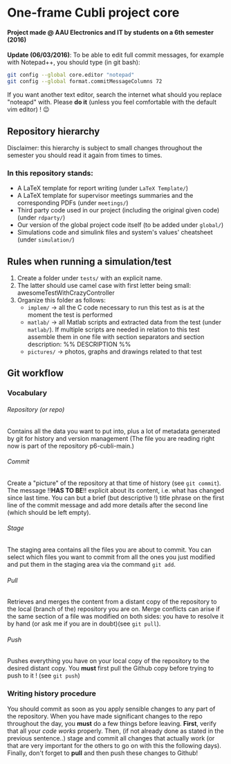 # One-frame Cubli project core 
#### Project made @ AAU Electronics and IT by students on a 6th semester (2016)

__Update (06/03/2016)__: To be able to edit full commit messages, for example with Notepad++, you should type (in git bash): 
```bash
git config --global core.editor "notepad"
git config --global format.commitMessageColumns 72
```
If you want another text editor, search the internet what should you replace "noteapd" with. Please __do it__ (unless you feel comfortable with the default vim editor) ! :wink:

## Repository hierarchy
Disclaimer: this hierarchy is subject to small changes throughout the semester you should read it again from times to times.
### In this repository stands: 
* A LaTeX template for report writing (under `LaTeX Template/`) 
* A LaTeX template for supervisor meetings summaries and the corresponding PDFs (under `meetings/`) 
* Third party code used in our project (including the original given code) (under `rdparty/`) 
* Our version of the global project code itself (to be added under `global/`)
* Simulations code and simulink files and system's values' cheatsheet (under `simulation/`)

## Rules when running a simulation/test
1. Create a folder under `tests/` with an explicit name.  
2. The latter should use camel case with first letter being small: awesomeTestWithCrazyController
3. Organize this folder as follows:
    * `implem/`  -> all the C code necessary to run this test as is at the moment the test is performed   
    * `matlab/`   -> all Matlab scripts and extracted data from the test (under `matlab/`). If multiple scripts are needed in relation to this test assemble them in one file with section separators and section description: %% DESCRIPTION %%
    * `pictures/` -> photos, graphs and drawings related to that test


## Git workflow
### Vocabulary
###### Repository (or repo) 
Contains all the data you want to put into, plus a lot of metadata generated by git for history and version management (The file you are reading right now is part of the repository p6-cubli-main.)
###### Commit 
Create a "picture" of the repository at that time of history (see `git commit`). The message !!**HAS TO BE**!! explicit about its content, i.e. what has changed since last time. You can but a brief (but descriptive !) title phrase on the first line of the commit message and add more details after the second line (which should be left empty).
###### Stage 
The staging area contains all the files you are about to commit. You can select which files you want to commit from all the ones you just modified and put them in the staging area via the command `git add`.
###### Pull 
Retrieves and merges the content from a distant copy of the repository to the local (branch of the) repository you are on. Merge conflicts can arise if the same section of a file was modified on both sides: you have to resolve it by hand (or ask me if you are in doubt)(see `git pull`).
###### Push
Pushes everything you have on your local copy of the repository to the desired distant copy. You **must** first pull the Github copy before trying to push to it ! (see `git push`)

### Writing history procedure
You should commit as soon as you apply sensible changes to any part of the repository. 
When you have made significant changes to the repo throughout the day, you **must** do a few things before leaving. **First**, verify that all your *code works* properly. Then, (if not already done as stated in the previous sentence..) stage and commit all changes that actually work (or that are very important for the others to go on with this the following days). Finally, don't forget to **pull** and then push these changes to Github!


